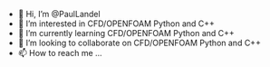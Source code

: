 - 👋 Hi, I’m @PaulLandel
- 👀 I’m interested in CFD/OPENFOAM Python and C++ 
- 🌱 I’m currently learning CFD/OPENFOAM Python and C++ 
- 💞️ I’m looking to collaborate on CFD/OPENFOAM Python and C++ 
- 📫 How to reach me ...

